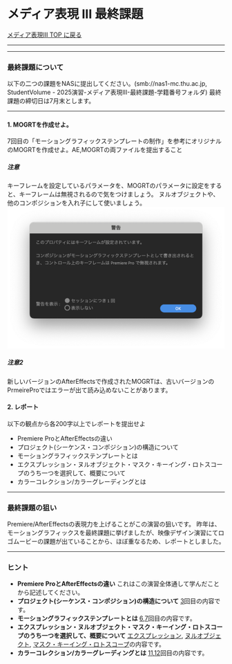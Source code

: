 # メディア表現 III 最終課題

[メディア表現III TOP に戻る](./index.md)

---


---
### 最終課題について
以下の二つの課題をNASに提出してください。(smb://nas1-mc.thu.ac.jp, StudentVolume - 2025演習-メディア表現III-最終課題-学籍番号フォルダ)
最終課題の締切日は7月末とします。

---
#### 1. MOGRTを作成せよ。
7回目の「モーショングラフィックステンプレートの制作」を参考にオリジナルのMOGRTを作成せよ。AE,MOGRTの両ファイルを提出すること

##### 注意
キーフレームを設定しているパラメータを、MOGRTのパラメータに設定をすると、キーフレームは無視されるので気をつけましょう。
ヌルオブジェクトや、他のコンポジションを入れ子にして使いましょう。
![](./img/mogrt_parameter_keyframe.png)

##### 注意2
新しいバージョンのAfterEffectsで作成されたMOGRTは、古いバージョンのPrmeireProではエラーが出て読み込めないことがあります。
　
#### 2. レポート
以下の観点から各200字以上でレポートを提出せよ
- Premiere ProとAfterEffectsの違い
- プロジェクト(シーケンス・コンポジション)の構造について
- モーショングラフィックステンプレートとは
- エクスプレッション・ヌルオブジェクト・マスク・キーイング・ロトスコープのうち一つを選択して、概要について
- カラーコレクション/カラーグレーディングとは

---
### 最終課題の狙い
Premiere/AfterEffectsの表現力を上げることがこの演習の狙いです。
昨年は、モーショングラフィックスを最終課題に挙げましたが、映像デザイン演習にてロゴムービーの課題が出ていることから、ほぼ重なるため、レポートとしました。

---
### ヒント
- **Premiere ProとAfterEffectsの違い** これはこの演習全体通して学んだことから記述してください。
- **プロジェクト(シーケンス・コンポジション)の構造について** [3](./mr3_03.md)回目の内容です。
- **モーショングラフィックステンプレートとは** [6](./mr3_06.md),[7](./mr3_07.md)回目の内容です。
- **エクスプレッション・ヌルオブジェクト・マスク・キーイング・ロトスコープのうち一つを選択して、概要について** [エクスプレッション](./mr3_08.md), [ヌルオブジェクト](./mr3_09.md), [マスク・キーイング・ロトスコープ](./mr3_13.md)の内容です。
- **カラーコレクション/カラーグレーディングとは** [11](./mr3_11.md),[12](./mr3_12.md)回目の内容です。
